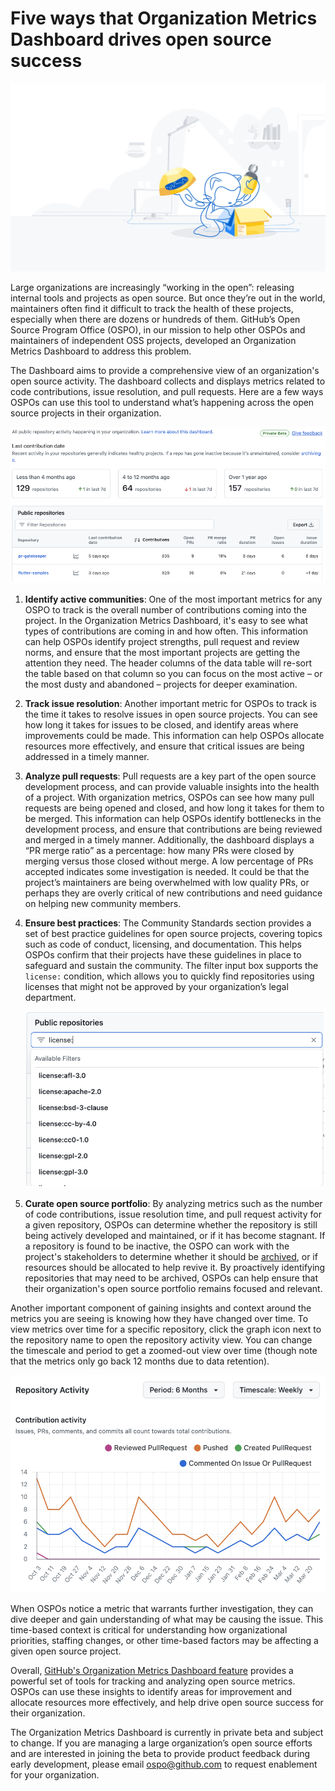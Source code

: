 # Five ways that Organization Metrics Dashboard drives open source success

![Octocat taking parts out of a box](/images/octocat-opening-box.jpeg)

Large organizations are increasingly “working in the open”: releasing internal tools and projects as open source. But once they’re out in the world, maintainers often find it difficult to track the health of these projects, especially when there are dozens or hundreds of them. GitHub’s Open Source Program Office (OSPO), in our mission to help other OSPOs and maintainers of independent OSS projects, developed an Organization Metrics Dashboard to address this problem.

The Dashboard aims to provide a comprehensive view of an organization's open source activity. The dashboard collects and displays metrics related to code contributions, issue resolution, and pull requests. Here are a few ways OSPOs can use this tool to understand what’s happening across the open source projects in their organization.

![Organization metrics dashboard](/images/organization-metrics-dashboard.png)

1. **Identify active communities**: One of the most important metrics for any OSPO to track is the overall number of contributions coming into the project. In the Organization Metrics Dashboard, it's easy to see what types of contributions are coming in and how often. This information can help OSPOs identify project strengths, pull request and review norms, and ensure that the most important projects are getting the attention they need. The header columns of the data table will re-sort the table based on that column so you can focus on the most active – or the most dusty and abandoned – projects for deeper examination.

2. **Track issue resolution**: Another important metric for OSPOs to track is the time it takes to resolve issues in open source projects. You can see how long it takes for issues to be closed, and identify areas where improvements could be made. This information can help OSPOs allocate resources more effectively, and ensure that critical issues are being addressed in a timely manner.

3. **Analyze pull requests**: Pull requests are a key part of the open source development process, and can provide valuable insights into the health of a project. With organization metrics, OSPOs can see how many pull requests are being opened and closed, and how long it takes for them to be merged. This information can help OSPOs identify bottlenecks in the development process, and ensure that contributions are being reviewed and merged in a timely manner. Additionally, the dashboard displays a “PR merge ratio” as a percentage: how many PRs were closed by merging versus those closed without merge. A low percentage of PRs accepted indicates some investigation is needed. It could be that the project’s maintainers are being overwhelmed with low quality PRs, or perhaps they are overly critical of new contributions and need guidance on helping new community members.

4. **Ensure best practices**: The Community Standards section provides a set of best practice guidelines for open source projects, covering topics such as code of conduct, licensing, and documentation. This helps OSPOs confirm that their projects have these guidelines in place to safeguard and sustain the community. The filter input box supports the `license:` condition, which allows you to quickly find repositories using licenses that might not be approved by your organization’s legal department.

    ![License filtering results](/images/license-filtering.png)

5. **Curate open source portfolio**: By analyzing metrics such as the number of code contributions, issue resolution time, and pull request activity for a given repository, OSPOs can determine whether the repository is still being actively developed and maintained, or if it has become stagnant. If a repository is found to be inactive, the OSPO can work with the project's stakeholders to determine whether it should be [archived](https://docs.github.com/en/repositories/archiving-a-github-repository), or if resources should be allocated to help revive it. By proactively identifying repositories that may need to be archived, OSPOs can help ensure that their organization's open source portfolio remains focused and relevant.

Another important component of gaining insights and context around the metrics you are seeing is knowing how they have changed over time. To view metrics over time for a specific repository, click the graph icon next to the repository name to open the repository activity view. You can change the timescale and period to get a zoomed-out view over time (though note that the metrics only go back 12 months due to data retention).

![Contribution activity graph](/images/contribution-activity.png)

When OSPOs notice a metric that warrants further investigation, they can dive deeper and gain understanding of what may be causing the issue. This time-based context is critical for understanding how organizational priorities, staffing changes, or other time-based factors may be affecting a given open source project.

Overall, [GitHub's Organization Metrics Dashboard feature](https://docs.github.com/en/early-access/insights/organization-metrics-dashboard) provides a powerful set of tools for tracking and analyzing open source metrics. OSPOs can use these insights to identify areas for improvement and allocate resources more effectively, and help drive open source success for their organization.

The Organization Metrics Dashboard is currently in private beta and subject to change. If you are managing a large organization’s open source efforts and are interested in joining the beta to provide product feedback during early development, please email ospo@github.com to request enablement for your organization.
